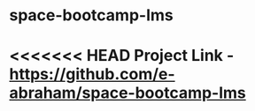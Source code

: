 # space-bootcamp-lms
<<<<<<< HEAD
Project Link - https://github.com/e-abraham/space-bootcamp-lms
=======

